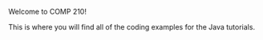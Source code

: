 Welcome to COMP 210!

This is where you will find all of the coding examples for the Java tutorials.
